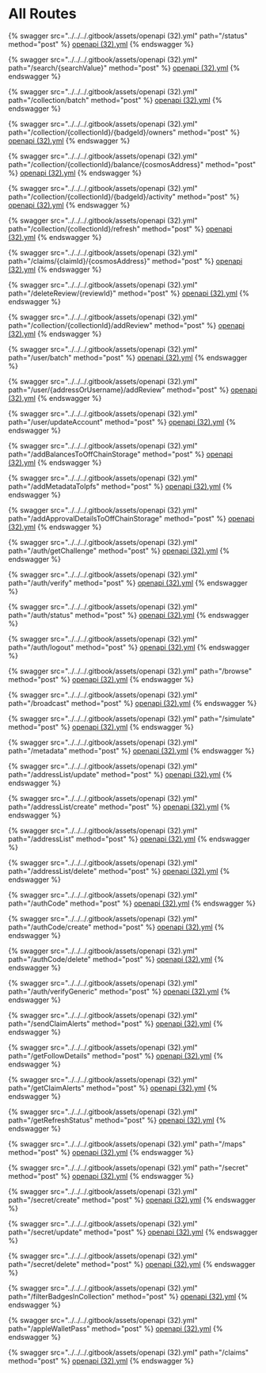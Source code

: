 # All Routes



{% swagger src="../../../.gitbook/assets/openapi (32).yml" path="/status" method="post" %}
[openapi (32).yml](<../../../.gitbook/assets/openapi (32).yml>)
{% endswagger %}

{% swagger src="../../../.gitbook/assets/openapi (32).yml" path="/search/{searchValue}" method="post" %}
[openapi (32).yml](<../../../.gitbook/assets/openapi (32).yml>)
{% endswagger %}

{% swagger src="../../../.gitbook/assets/openapi (32).yml" path="/collection/batch" method="post" %}
[openapi (32).yml](<../../../.gitbook/assets/openapi (32).yml>)
{% endswagger %}

{% swagger src="../../../.gitbook/assets/openapi (32).yml" path="/collection/{collectionId}/{badgeId}/owners" method="post" %}
[openapi (32).yml](<../../../.gitbook/assets/openapi (32).yml>)
{% endswagger %}

{% swagger src="../../../.gitbook/assets/openapi (32).yml" path="/collection/{collectionId}/balance/{cosmosAddress}" method="post" %}
[openapi (32).yml](<../../../.gitbook/assets/openapi (32).yml>)
{% endswagger %}

{% swagger src="../../../.gitbook/assets/openapi (32).yml" path="/collection/{collectionId}/{badgeId}/activity" method="post" %}
[openapi (32).yml](<../../../.gitbook/assets/openapi (32).yml>)
{% endswagger %}

{% swagger src="../../../.gitbook/assets/openapi (32).yml" path="/collection/{collectionId}/refresh" method="post" %}
[openapi (32).yml](<../../../.gitbook/assets/openapi (32).yml>)
{% endswagger %}

{% swagger src="../../../.gitbook/assets/openapi (32).yml" path="/claims/{claimId}/{cosmosAddress}" method="post" %}
[openapi (32).yml](<../../../.gitbook/assets/openapi (32).yml>)
{% endswagger %}

{% swagger src="../../../.gitbook/assets/openapi (32).yml" path="/deleteReview/{reviewId}" method="post" %}
[openapi (32).yml](<../../../.gitbook/assets/openapi (32).yml>)
{% endswagger %}

{% swagger src="../../../.gitbook/assets/openapi (32).yml" path="/collection/{collectionId}/addReview" method="post" %}
[openapi (32).yml](<../../../.gitbook/assets/openapi (32).yml>)
{% endswagger %}

{% swagger src="../../../.gitbook/assets/openapi (32).yml" path="/user/batch" method="post" %}
[openapi (32).yml](<../../../.gitbook/assets/openapi (32).yml>)
{% endswagger %}

{% swagger src="../../../.gitbook/assets/openapi (32).yml" path="/user/{addressOrUsername}/addReview" method="post" %}
[openapi (32).yml](<../../../.gitbook/assets/openapi (32).yml>)
{% endswagger %}

{% swagger src="../../../.gitbook/assets/openapi (32).yml" path="/user/updateAccount" method="post" %}
[openapi (32).yml](<../../../.gitbook/assets/openapi (32).yml>)
{% endswagger %}

{% swagger src="../../../.gitbook/assets/openapi (32).yml" path="/addBalancesToOffChainStorage" method="post" %}
[openapi (32).yml](<../../../.gitbook/assets/openapi (32).yml>)
{% endswagger %}

{% swagger src="../../../.gitbook/assets/openapi (32).yml" path="/addMetadataToIpfs" method="post" %}
[openapi (32).yml](<../../../.gitbook/assets/openapi (32).yml>)
{% endswagger %}

{% swagger src="../../../.gitbook/assets/openapi (32).yml" path="/addApprovalDetailsToOffChainStorage" method="post" %}
[openapi (32).yml](<../../../.gitbook/assets/openapi (32).yml>)
{% endswagger %}

{% swagger src="../../../.gitbook/assets/openapi (32).yml" path="/auth/getChallenge" method="post" %}
[openapi (32).yml](<../../../.gitbook/assets/openapi (32).yml>)
{% endswagger %}

{% swagger src="../../../.gitbook/assets/openapi (32).yml" path="/auth/verify" method="post" %}
[openapi (32).yml](<../../../.gitbook/assets/openapi (32).yml>)
{% endswagger %}

{% swagger src="../../../.gitbook/assets/openapi (32).yml" path="/auth/status" method="post" %}
[openapi (32).yml](<../../../.gitbook/assets/openapi (32).yml>)
{% endswagger %}

{% swagger src="../../../.gitbook/assets/openapi (32).yml" path="/auth/logout" method="post" %}
[openapi (32).yml](<../../../.gitbook/assets/openapi (32).yml>)
{% endswagger %}

{% swagger src="../../../.gitbook/assets/openapi (32).yml" path="/browse" method="post" %}
[openapi (32).yml](<../../../.gitbook/assets/openapi (32).yml>)
{% endswagger %}

{% swagger src="../../../.gitbook/assets/openapi (32).yml" path="/broadcast" method="post" %}
[openapi (32).yml](<../../../.gitbook/assets/openapi (32).yml>)
{% endswagger %}

{% swagger src="../../../.gitbook/assets/openapi (32).yml" path="/simulate" method="post" %}
[openapi (32).yml](<../../../.gitbook/assets/openapi (32).yml>)
{% endswagger %}

{% swagger src="../../../.gitbook/assets/openapi (32).yml" path="/metadata" method="post" %}
[openapi (32).yml](<../../../.gitbook/assets/openapi (32).yml>)
{% endswagger %}

{% swagger src="../../../.gitbook/assets/openapi (32).yml" path="/addressList/update" method="post" %}
[openapi (32).yml](<../../../.gitbook/assets/openapi (32).yml>)
{% endswagger %}

{% swagger src="../../../.gitbook/assets/openapi (32).yml" path="/addressList/create" method="post" %}
[openapi (32).yml](<../../../.gitbook/assets/openapi (32).yml>)
{% endswagger %}

{% swagger src="../../../.gitbook/assets/openapi (32).yml" path="/addressList" method="post" %}
[openapi (32).yml](<../../../.gitbook/assets/openapi (32).yml>)
{% endswagger %}

{% swagger src="../../../.gitbook/assets/openapi (32).yml" path="/addressList/delete" method="post" %}
[openapi (32).yml](<../../../.gitbook/assets/openapi (32).yml>)
{% endswagger %}

{% swagger src="../../../.gitbook/assets/openapi (32).yml" path="/authCode" method="post" %}
[openapi (32).yml](<../../../.gitbook/assets/openapi (32).yml>)
{% endswagger %}

{% swagger src="../../../.gitbook/assets/openapi (32).yml" path="/authCode/create" method="post" %}
[openapi (32).yml](<../../../.gitbook/assets/openapi (32).yml>)
{% endswagger %}

{% swagger src="../../../.gitbook/assets/openapi (32).yml" path="/authCode/delete" method="post" %}
[openapi (32).yml](<../../../.gitbook/assets/openapi (32).yml>)
{% endswagger %}

{% swagger src="../../../.gitbook/assets/openapi (32).yml" path="/auth/verifyGeneric" method="post" %}
[openapi (32).yml](<../../../.gitbook/assets/openapi (32).yml>)
{% endswagger %}

{% swagger src="../../../.gitbook/assets/openapi (32).yml" path="/sendClaimAlerts" method="post" %}
[openapi (32).yml](<../../../.gitbook/assets/openapi (32).yml>)
{% endswagger %}

{% swagger src="../../../.gitbook/assets/openapi (32).yml" path="/getFollowDetails" method="post" %}
[openapi (32).yml](<../../../.gitbook/assets/openapi (32).yml>)
{% endswagger %}

{% swagger src="../../../.gitbook/assets/openapi (32).yml" path="/getClaimAlerts" method="post" %}
[openapi (32).yml](<../../../.gitbook/assets/openapi (32).yml>)
{% endswagger %}

{% swagger src="../../../.gitbook/assets/openapi (32).yml" path="/getRefreshStatus" method="post" %}
[openapi (32).yml](<../../../.gitbook/assets/openapi (32).yml>)
{% endswagger %}

{% swagger src="../../../.gitbook/assets/openapi (32).yml" path="/maps" method="post" %}
[openapi (32).yml](<../../../.gitbook/assets/openapi (32).yml>)
{% endswagger %}

{% swagger src="../../../.gitbook/assets/openapi (32).yml" path="/secret" method="post" %}
[openapi (32).yml](<../../../.gitbook/assets/openapi (32).yml>)
{% endswagger %}

{% swagger src="../../../.gitbook/assets/openapi (32).yml" path="/secret/create" method="post" %}
[openapi (32).yml](<../../../.gitbook/assets/openapi (32).yml>)
{% endswagger %}

{% swagger src="../../../.gitbook/assets/openapi (32).yml" path="/secret/update" method="post" %}
[openapi (32).yml](<../../../.gitbook/assets/openapi (32).yml>)
{% endswagger %}

{% swagger src="../../../.gitbook/assets/openapi (32).yml" path="/secret/delete" method="post" %}
[openapi (32).yml](<../../../.gitbook/assets/openapi (32).yml>)
{% endswagger %}

{% swagger src="../../../.gitbook/assets/openapi (32).yml" path="/filterBadgesInCollection" method="post" %}
[openapi (32).yml](<../../../.gitbook/assets/openapi (32).yml>)
{% endswagger %}

{% swagger src="../../../.gitbook/assets/openapi (32).yml" path="/appleWalletPass" method="post" %}
[openapi (32).yml](<../../../.gitbook/assets/openapi (32).yml>)
{% endswagger %}

{% swagger src="../../../.gitbook/assets/openapi (32).yml" path="/claims" method="post" %}
[openapi (32).yml](<../../../.gitbook/assets/openapi (32).yml>)
{% endswagger %}
